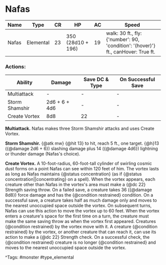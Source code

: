 # Nafas

| Name | Type | CR | HP | AC | Speed |
|------|------|----|----|----|-------|
| Nafas | Elemental | 23 | 350 (28d10 + 196) | 19 | walk: 30 ft., fly: {'number': 90, 'condition': '(hover)'} ft., canHover: True ft. |

### Actions:

| Ability | Damage | Save DC & Type | On Successful Save |
|---------|--------|----------------|--------------------|
| Multiattack | - | - | - |
| Storm Shamshir | 2d6 + 6 + 4d6 | - | - |
| Create Vortex | 8d8 | 22 | - |


**Multiattack.** Nafas makes three Storm Shamshir attacks and uses Create Vortex.

**Storm Shamshir.** {@atk mw} {@hit 13} to hit, reach 5 ft., one target. {@h}13 ({@damage 2d6 + 6}) slashing damage plus 14 ({@damage 4d6}) lightning or thunder damage (Nafas's choice).

**Create Vortex.** A 10-foot-radius, 60-foot-tall cylinder of swirling cosmic dust forms on a point Nafas can see within 120 feet of him. The vortex lasts as long as Nafas maintains {@status concentration} (as if {@status concentration||concentrating} on a spell). When the vortex appears, each creature other than Nafas in the vortex's area must make a {@dc 22} Strength saving throw. On a failed save, a creature takes 36 ({@damage 8d8}) force damage and has the {@condition restrained} condition. On a successful save, a creature takes half as much damage only and moves to the nearest unoccupied space outside the vortex. On subsequent turns, Nafas can use this action to move the vortex up to 60 feet. When the vortex enters a creature's space for the first time on a turn, the creature must make the same saving throw as when the vortex first appeared. Creatures {@condition restrained} by the vortex move with it. A creature {@condition restrained} by the vortex, or another creature that can reach it, can use its action to make a {@dc 22} Strength check. On a successful check, the {@condition restrained} creature is no longer {@condition restrained} and moves to the nearest unoccupied space outside the vortex.

^Tags: #monster #type_elemental